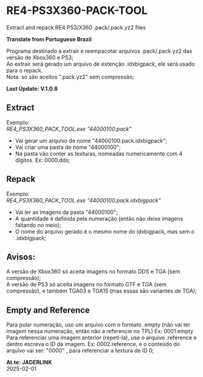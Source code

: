 # RE4-PS3X360-PACK-TOOL
Extract and repack RE4 PS3/X360 .pack/.pack.yz2 files

**Translate from Portuguese Brazil**

Programa destinado a extrair e reempacotar arquivos .pack/.pack.yz2 das versão de Xbox360 e PS3;
<br> Ao extrair será gerado um arquivo de extenção .idxbigpack, ele será usado para o repack.
<br> Nota: so são aceitos ".pack.yz2" sem compressão;

**Last Update: V.1.0.8**

## Extract

Exemplo:
<br>*RE4_PS3X360_PACK_TOOL.exe "44000100.pack"*

* Vai gerar um arquivo de nome "44000100.pack.idxbigpack";
* Vai criar uma pasta de nome "44000100";
* Na pasta vão conter as texturas, nomeadas numericamente com 4 dígitos. Ex: 0000.dds;

## Repack

Exemplo:
<br>*RE4_PS3X360_PACK_TOOL.exe "44000100.pack.idxbigpack"*

* Vai ler as imagens da pasta "44000100";
* A quantidade é definida pela numeração (então não deixe imagens faltando no meio);
* O nome do arquivo gerado é o mesmo nome do idxbigpack, mas sem o .idxbigpack;

## Avisos:
A versão de Xbox360 só aceita imagens no formato DDS e TGA (sem compressão);
<br>A versão de PS3 só aceita imagens no formato GTF e TGA (sem compressão), e também TGA03 e TGA15 (mas essas são variantes de TGA);

## Empty and Reference

Para pular numeração, uso um arquivo com o formato .empty (não vai ter imagem nessa numeração, então não a referencie no TPL) Ex: 0001.empty
<br>Para referenciar uma imagem anterior (repeti-la), use o arquivo .reference e dentro escreva o ID da imagem. Ex: 0002.reference, e o conteúdo do arquivo vai ser: "0000" , para referenciar a textura de ID 0;

**At.te: JADERLINK**
<br>2025-02-01